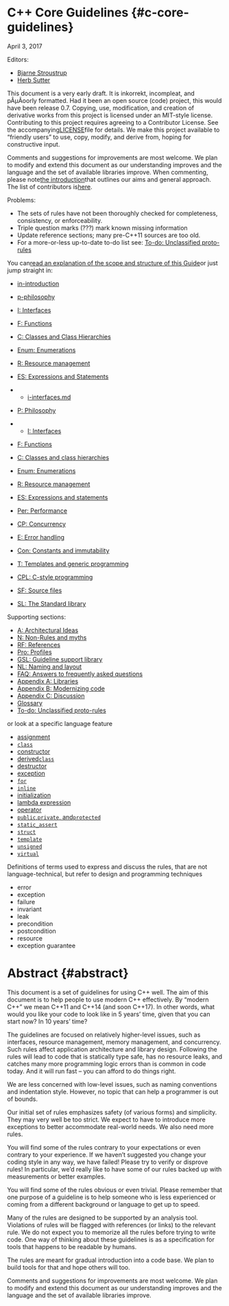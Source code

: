 # C++ Core Guidelines {#c-core-guidelines}

April 3, 2017

Editors:

* [Bjarne Stroustrup](http://www.stroustrup.com/)
* [Herb Sutter](http://herbsutter.com/)

This document is a very early draft. It is inkorrekt, incompleat, and pÂµÃoorly formatted. Had it been an open source \(code\) project, this would have been release 0.7. Copying, use, modification, and creation of derivative works from this project is licensed under an MIT-style license. Contributing to this project requires agreeing to a Contributor License. See the accompanying[LICENSE](http://isocpp.github.io/CppCoreGuidelines/LICENSE)file for details. We make this project available to “friendly users” to use, copy, modify, and derive from, hoping for constructive input.

Comments and suggestions for improvements are most welcome. We plan to modify and extend this document as our understanding improves and the language and the set of available libraries improve. When commenting, please note[the introduction](http://isocpp.github.io/CppCoreGuidelines/CppCoreGuidelines#S-introduction)that outlines our aims and general approach. The list of contributors is[here](http://isocpp.github.io/CppCoreGuidelines/CppCoreGuidelines#SS-ack).

Problems:

* The sets of rules have not been thoroughly checked for completeness, consistency, or enforceability.
* Triple question marks \(???\) mark known missing information
* Update reference sections; many pre-C++11 sources are too old.
* For a more-or-less up-to-date to-do list see:
  [To-do: Unclassified proto-rules](http://isocpp.github.io/CppCoreGuidelines/CppCoreGuidelines#S-unclassified)

You can[read an explanation of the scope and structure of this Guide](http://isocpp.github.io/CppCoreGuidelines/CppCoreGuidelines#S-abstract)or just jump straight in:

* [in-introduction](/in-introduction.md)
* [p-philosophy](/p-philosophy.md)
* [I: Interfaces](/i-interfaces.md)
* [F: Functions](/f-functions.md)
* [C: Classes and Class Hierarchies](/c-classes-and-class-hierarchies.md)
* [Enum: Enumerations](/enum-enumerations.md)
* [R: Resource management](/r-resource-management.md)
* [ES: Expressions and Statements](/es-expressions-and-statements.md)
* * [i-interfaces.md](/i-interfaces.md)

* [P: Philosophy](https://trree.gitbooks.io/cppcoreguidelines/content/p-philosophy.html)

* * [I: Interfaces](https://trree.gitbooks.io/cppcoreguidelines/content/i-interfaces.html)
* [F: Functions](https://trree.gitbooks.io/cppcoreguidelines/content/f-functions.html)
* [C: Classes and class hierarchies](https://trree.gitbooks.io/cppcoreguidelines/content/c-classes-and-class-hierarchies.html)
* [Enum: Enumerations](https://trree.gitbooks.io/cppcoreguidelines/content/enum-enumerations.html)
* [R: Resource management](https://trree.gitbooks.io/cppcoreguidelines/content/r-resource-management.html)
* [ES: Expressions and statements](https://trree.gitbooks.io/cppcoreguidelines/content/es-expressions-and-statements.html)
* [Per: Performance](https://trree.gitbooks.io/cppcoreguidelines/content/per-performance.html)
* [CP: Concurrency](https://trree.gitbooks.io/cppcoreguidelines/content/cp-concurrency-and-parallelism.html)
* [E: Error handling](https://trree.gitbooks.io/cppcoreguidelines/content/e-error-handling.html)
* [Con: Constants and immutability](https://trree.gitbooks.io/cppcoreguidelines/content/con-constants-and-immutability.html)
* [T: Templates and generic programming](https://trree.gitbooks.io/cppcoreguidelines/content/t-templates-and-generic-programming.html)
* [CPL: C-style programming](https://trree.gitbooks.io/cppcoreguidelines/content/cpl-c-style-programming.html)
* [SF: Source files](https://trree.gitbooks.io/cppcoreguidelines/content/sf-source-files.html)
* [SL: The Standard library](https://trree.gitbooks.io/cppcoreguidelines/content/sl-the-standard-library.html)

Supporting sections:

* [A: Architectural Ideas](https://trree.gitbooks.io/cppcoreguidelines/content/a-architectural-ideas.html)
* [N: Non-Rules and myths](https://trree.gitbooks.io/cppcoreguidelines/content/nr-non-rules-and-myths.html)
* [RF: References](https://trree.gitbooks.io/cppcoreguidelines/content/rf-references.html)
* [Pro: Profiles](https://trree.gitbooks.io/cppcoreguidelines/content/pro-profiles.html)
* [GSL: Guideline support library](https://trree.gitbooks.io/cppcoreguidelines/content/gsl-guideline-support-library.html)
* [NL: Naming and layout](https://trree.gitbooks.io/cppcoreguidelines/content/nl-naming-and-layout-rules.html)
* [FAQ: Answers to frequently asked questions](https://trree.gitbooks.io/cppcoreguidelines/content/faq-answers-to-frequently-asked-questions.html)
* [Appendix A: Libraries](https://trree.gitbooks.io/cppcoreguidelines/content/appendix-a-libraries.html)
* [Appendix B: Modernizing code](https://trree.gitbooks.io/cppcoreguidelines/content/appendix-b-modernizing-code.html)
* [Appendix C: Discussion](https://trree.gitbooks.io/cppcoreguidelines/content/appendix-c-discussion.html)
* [Glossary](https://trree.gitbooks.io/cppcoreguidelines/content/glossary.html)
* [To-do: Unclassified proto-rules](https://trree.gitbooks.io/cppcoreguidelines/content/to-do-unclassified-proto-rules.html)

or look at a specific language feature

* [assignment]()
* [`class`](https://trree.gitbooks.io/cppcoreguidelines/content/c-classes-and-class-hierarchies.html)
* [constructor](https://trree.gitbooks.io/cppcoreguidelines/content/c-classes-and-class-hierarchies.html)
* [derived`class`](https://trree.gitbooks.io/cppcoreguidelines/content/c-classes-and-class-hierarchies.html)
* [destructor](https://trree.gitbooks.io/cppcoreguidelines/content/c-classes-and-class-hierarchies.html)
* [exception]()
* [`for`]()
* [`inline`]()
* [initialization]()
* [lambda expression]()
* [operator]()
* [`public`,`private`, and`protected`]()
* [`static_assert`]()
* [`struct`]()
* [`template`]()
* [`unsigned`]()
* [`virtual`]()

Definitions of terms used to express and discuss the rules, that are not language-technical, but refer to design and programming techniques

* error
* exception
* failure
* invariant
* leak
* precondition
* postcondition
* resource
* exception guarantee

# Abstract {#abstract}

This document is a set of guidelines for using C++ well. The aim of this document is to help people to use modern C++ effectively. By “modern C++” we mean C++11 and C++14 \(and soon C++17\). In other words, what would you like your code to look like in 5 years’ time, given that you can start now? In 10 years’ time?

The guidelines are focused on relatively higher-level issues, such as interfaces, resource management, memory management, and concurrency. Such rules affect application architecture and library design. Following the rules will lead to code that is statically type safe, has no resource leaks, and catches many more programming logic errors than is common in code today. And it will run fast – you can afford to do things right.

We are less concerned with low-level issues, such as naming conventions and indentation style. However, no topic that can help a programmer is out of bounds.

Our initial set of rules emphasizes safety \(of various forms\) and simplicity. They may very well be too strict. We expect to have to introduce more exceptions to better accommodate real-world needs. We also need more rules.

You will find some of the rules contrary to your expectations or even contrary to your experience. If we haven’t suggested you change your coding style in any way, we have failed! Please try to verify or disprove rules! In particular, we’d really like to have some of our rules backed up with measurements or better examples.

You will find some of the rules obvious or even trivial. Please remember that one purpose of a guideline is to help someone who is less experienced or coming from a different background or language to get up to speed.

Many of the rules are designed to be supported by an analysis tool. Violations of rules will be flagged with references \(or links\) to the relevant rule. We do not expect you to memorize all the rules before trying to write code. One way of thinking about these guidelines is as a specification for tools that happens to be readable by humans.

The rules are meant for gradual introduction into a code base. We plan to build tools for that and hope others will too.

Comments and suggestions for improvements are most welcome. We plan to modify and extend this document as our understanding improves and the language and the set of available libraries improve.

